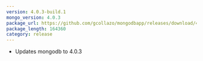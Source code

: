 ```yaml
---
version: 4.0.3-build.1
mongo_version: 4.0.3
package_url: https://github.com/gcollazo/mongodbapp/releases/download/4.0.3-build.1/MongoDB.zip
package_length: 164360
category: release
---
```


- Updates mongodb to 4.0.3

